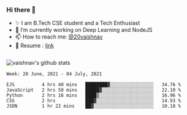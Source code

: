 ### Hi there 👋

<!--
**vaishnav-197/vaishnav-197** is a ✨ _special_ ✨ repository because its `README.md` (this file) appears on your GitHub profile.

Here are some ideas to get you started:
-->

- ✨ I am B.Tech CSE student and a Tech Enthusiast
- 🔭 I’m currently working on Deep Learning and NodeJS
- 📫 How to reach me: [@20vaishnav](https://twitter.com/20vaishnav)
- 🔭 Resume : [link](https://docs.google.com/document/d/1sVmdrZ_oAZ5dlCYpcAQodWISeJOea8gpJk0LbAx-6Y0/edit?usp=sharing)

<img src="https://github.com/vaishnav-197/vaishnav-197/blob/main/images/stat.svg" alt=""/>


![vaishnav's github stats](https://github-readme-stats.vercel.app/api?username=vaishnav-197&show_icons=true&theme=dark&count_private=true)



<!--START_SECTION:waka-->
```text
Week: 28 June, 2021 - 04 July, 2021

EJS          4 hrs 40 mins   ████████▓░░░░░░░░░░░░░░░░   34.76 % 
JavaScript   2 hrs 58 mins   █████▓░░░░░░░░░░░░░░░░░░░   22.10 % 
Python       2 hrs 16 mins   ████▒░░░░░░░░░░░░░░░░░░░░   16.96 % 
CSS          2 hrs           ███▓░░░░░░░░░░░░░░░░░░░░░   14.93 % 
JSON         1 hr 22 mins    ██▓░░░░░░░░░░░░░░░░░░░░░░   10.18 % 
```
<!--END_SECTION:waka-->
